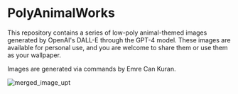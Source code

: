 # PolyAnimalWorks
This repository contains a series of low-poly animal-themed images generated by OpenAI's DALL-E through the GPT-4 model. These images are available for personal use, and you are welcome to share them or use them as your wallpaper.

Images are generated via commands by Emre Can Kuran.

![merged_image_upt](https://github.com/EmreCanKURAN/PolyAnimalWorks/assets/50296629/701d4ffc-1e0e-436c-b6e5-f5a43527bfbc)

